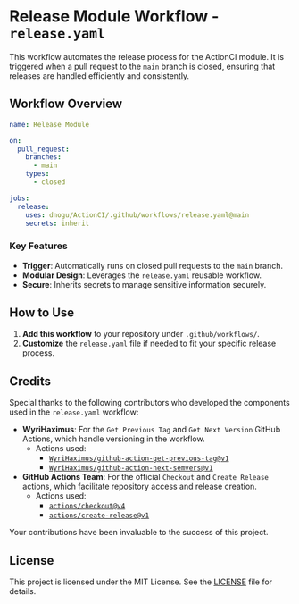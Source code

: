 # Release Module Workflow - `release.yaml` 

This workflow automates the release process for the ActionCI module. It is triggered when a pull request to the `main` branch is closed, ensuring that releases are handled efficiently and consistently.

## Workflow Overview

```yaml
name: Release Module

on:
  pull_request:
    branches:
      - main
    types:
      - closed

jobs:
  release:
    uses: dnogu/ActionCI/.github/workflows/release.yaml@main
    secrets: inherit
```
### Key Features

- **Trigger**: Automatically runs on closed pull requests to the `main` branch.
- **Modular Design**: Leverages the `release.yaml` reusable workflow.
- **Secure**: Inherits secrets to manage sensitive information securely.

## How to Use

1. **Add this workflow** to your repository under `.github/workflows/`.
2. **Customize** the `release.yaml` file if needed to fit your specific release process.

## Credits

Special thanks to the following contributors who developed the components used in the `release.yaml` workflow:

- **WyriHaximus**: For the `Get Previous Tag` and `Get Next Version` GitHub Actions, which handle versioning in the workflow.
  - Actions used:
    - [`WyriHaximus/github-action-get-previous-tag@v1`](https://github.com/WyriHaximus/github-action-get-previous-tag)
    - [`WyriHaximus/github-action-next-semvers@v1`](https://github.com/WyriHaximus/github-action-next-semvers)
- **GitHub Actions Team**: For the official `Checkout` and `Create Release` actions, which facilitate repository access and release creation.
  - Actions used:
    - [`actions/checkout@v4`](https://github.com/actions/checkout)
    - [`actions/create-release@v1`](https://github.com/actions/create-release)

Your contributions have been invaluable to the success of this project.

## License

This project is licensed under the MIT License. See the [LICENSE](../LICENSE) file for details.
